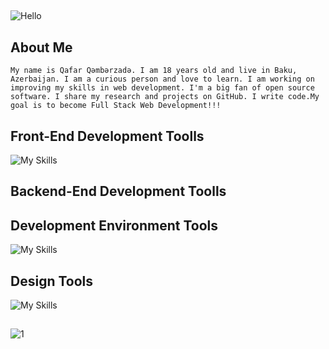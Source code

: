 ##
![Hello](https://media.giphy.com/media/v1.Y2lkPTc5MGI3NjExeWJ3eG9hZWtrMW5tMmlwYXQ4MHVicnY3bzZvajBndGVuMXlvZW5oNiZlcD12MV9pbnRlcm5hbF9naWZfYnlfaWQmY3Q9Zw/3oEduIYMGPOYxkcKeA/giphy.gif)

<!-- about me -->
## About Me 
```My name is Qafar Qəmbərzadə. I am 18 years old and live in Baku, Azerbaijan. I am a curious person and love to learn. I am working on improving my skills in web development. I'm a big fan of open source software. I share my research and projects on GitHub. I write code.My goal is to become Full Stack Web Development!!!``` 

<!-- skills -->

<!-- Front-End Development Toolls -->

## Front-End Development Toolls
![My Skills](https://skillicons.dev/icons?i=html,css,sass)

<!--  Backend-End Development Toolls -->
## Backend-End Development Toolls

<!-- Development Environment Tools -->
## Development Environment Tools
![My Skills](https://skillicons.dev/icons?i=vscode,github,git)

<!-- Design Tools -->
## Design Tools
![My Skills](https://skillicons.dev/icons?i=ps,figma)

##
![1](https://github.com/qafaraz/qafaraz/assets/135150451/1b3f78ba-12d3-4695-8da0-ad26cf98f933)




